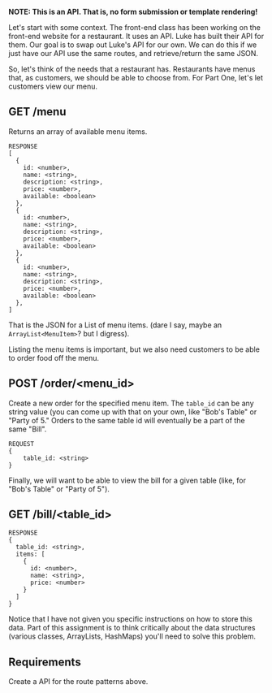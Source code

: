 **NOTE: This is an API. That is, no form submission or template rendering!**

Let's start with some context. The front-end class has been working on the front-end website for a restaurant. It uses an API. Luke has built their API for them. Our goal is to swap out Luke's API for our own. We can do this if we just have our API use the same routes, and retrieve/return the same JSON.

So, let's think of the needs that a restaurant has. Restaurants have menus that, as customers, we should be able to choose from. For Part One, let's let customers view our menu.

## GET /menu
Returns an array of available menu items.

```
RESPONSE 
[
  {
    id: <number>,
    name: <string>,
    description: <string>,
    price: <number>,
    available: <boolean>
  },
  {
    id: <number>,
    name: <string>,
    description: <string>,
    price: <number>,
    available: <boolean>
  },
  {
    id: <number>,
    name: <string>,
    description: <string>,
    price: <number>,
    available: <boolean>
  },
]
```

That is the JSON for a List of menu items. (dare I say, maybe an `ArrayList<MenuItem>`? but I digress). 


Listing the menu items is important, but we also need customers to be able to order food off the menu.

## POST /order/<menu_id>
Create a new order for the specified menu item. The `table_id` can be any string value (you can come up with that on your own, like "Bob's Table" or "Party of 5." Orders to the same table id will eventually be a part of the same "Bill".

```
REQUEST 
{
    table_id: <string>
}
```

Finally, we will want to be able to view the bill for a given table (like, for "Bob's Table" or "Party of 5"). 

## GET /bill/<table_id>
```
RESPONSE 
{
  table_id: <string>,
  items: [
    {
      id: <number>,
      name: <string>,
      price: <number>
    }
  ]
}
```

Notice that I have not given you specific instructions on how to store this data. Part of this assignment is to think critically about the data structures (various classes, ArrayLists, HashMaps) you'll need to solve this problem.


## Requirements
Create a API for the route patterns above.
